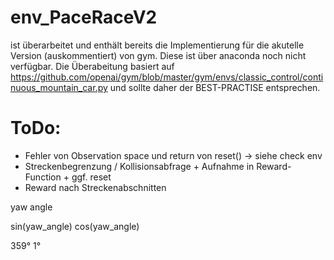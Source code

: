 # env_PaceRaceV2 
ist überarbeitet und enthält bereits die Implementierung für die akutelle Version (auskommentiert) von gym. Diese ist über anaconda noch nicht verfügbar.
Die Überabeitung basiert auf https://github.com/openai/gym/blob/master/gym/envs/classic_control/continuous_mountain_car.py und sollte daher der BEST-PRACTISE entsprechen.

# ToDo:
- Fehler von Observation space und return von reset() -> siehe check env
- Streckenbegrenzung / Kollisionsabfrage + Aufnahme in Reward-Function + ggf. reset
- Reward nach Streckenabschnitten

yaw angle

sin(yaw_angle)
cos(yaw_angle)

359° 1°


